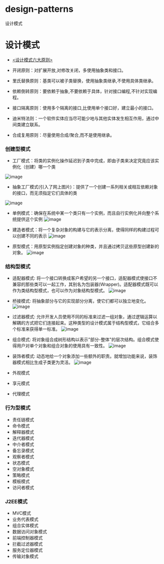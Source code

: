 # design-patterns
设计模式
# 设计模式

- [<设计模式六大原则>](https://blog.csdn.net/q291611265/article/details/48465113)

- 开闭原则：对扩展开放,对修改关闭，多使用抽象类和接口。
- 里氏替换原则：基类可以被子类替换，使用抽象类继承,不使用具体类继承。
- 依赖倒转原则：要依赖于抽象,不要依赖于具体，针对接口编程,不针对实现编程。
- 接口隔离原则：使用多个隔离的接口,比使用单个接口好，建立最小的接口。
- 迪米特法则：一个软件实体应当尽可能少地与其他实体发生相互作用，通过中间类建立联系。
- 合成复用原则：尽量使用合成/聚合,而不是使用继承。

### 创建型模式
- 工厂模式：将类的实例化操作延迟到子类中完成，即由子类来决定究竟应该实例化（创建）哪一个类

![image](http://www.runoob.com/wp-content/uploads/2014/08/factory_pattern_uml_diagram.jpg)

- 抽象工厂模式(引入了网上图片)：提供了一个创建一系列相关或相互依赖对象的接口，而无须指定它们具体的类

![image](https://github.com/iluwatar/java-design-patterns/blob/master/abstract-factory/etc/diagram1.png?raw=true)  

- 单例模式：确保在系统中某一个类只有一个实例，而且自行实例化并向整个系统提供这个实例
![image](https://img-blog.csdn.net/20160116152340758)

- 建造者模式：将一个复杂对象的构建与它的表示分离，使得同样的构建过程可以创建不同的表示
![image](http://my.csdn.net/uploads/201203/25/1332654150_2478.jpg)

- 原型模式：用原型实例指定创建对象的种类，并且通过拷贝这些原型创建新的对象。
![image](http://my.csdn.net/uploads/201203/26/1332722887_7899.jpg)

### 结构型模式
- 适配器模式: 将一个接口转换成客户希望的另一个接口，适配器模式使接口不兼容的那些类可以一起工作，其别名为包装器(Wrapper)。适配器模式既可以作为类结构型模式，也可以作为对象结构型模式。
![image](http://upload-images.jianshu.io/upload_images/944365-24c6bf44da1b79ad.png?imageMogr2/auto-orient/strip%7CimageView2/2/w/1240)

- 桥接模式: 将抽象部分与它的实现部分分离，使它们都可以独立地变化。
![image](https://img-blog.csdn.net/20160328190002031)

- 过滤器模式: 允许开发人员使用不同的标准来过滤一组对象，通过逻辑运算以解耦的方式把它们连接起来。这种类型的设计模式属于结构型模式，它结合多个标准来获得单一标准。
![image](http://www.runoob.com/wp-content/uploads/2014/08/filter_pattern_uml_diagram.jpg)
         
- 组合模式: 将对象组合成树形结构以表示"部分-整体"的层次结构。组合模式使得用户对单个对象和组合对象的使用具有一致性。
![image](https://img-blog.csdn.net/20160329211240770)

- 装饰者模式: 动态地给一个对象添加一些额外的职责。就增加功能来说，装饰器模式相比生成子类更为灵活。
![image](http://www.runoob.com/wp-content/uploads/2014/08/decorator_pattern_uml_diagram.jpg)

- 外观模式
- 享元模式
- 代理模式

### 行为型模式
- 责任链模式
- 命令模式
- 解释器模式
- 迭代器模式
- 中介者模式
- 备忘录模式
- 观察者模式
- 状态模式
- 空对象模式
- 策略模式
- 模板模式
- 访问者模式

### J2EE模式
- MVC模式
- 业务代表模式
- 组合实体模式
- 数据访问对象模式
- 前端控制器模式
- 拦截过滤器模式
- 服务定位器模式
- 传输对象模式
